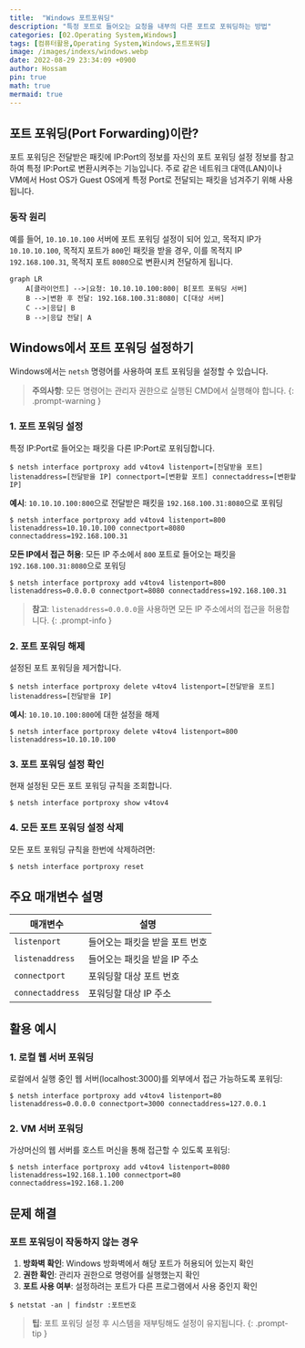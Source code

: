 ```yaml
---
title:  "Windows 포트포워딩"
description: "특정 포트로 들어오는 요청을 내부의 다른 포트로 포워딩하는 방법"
categories: [02.Operating System,Windows]
tags: [컴퓨터활용,Operating System,Windows,포트포워딩]
image: /images/indexs/windows.webp
date: 2022-08-29 23:34:09 +0900
author: Hossam
pin: true
math: true
mermaid: true
---
```


## 포트 포워딩(Port Forwarding)이란?

포트 포워딩은 전달받은 패킷에 IP:Port의 정보를 자신의 포트 포워딩 설정 정보를 참고하여 특정 IP:Port로 변환시켜주는 기능입니다. 주로 같은 네트워크 대역(LAN)이나 VM에서 Host OS가 Guest OS에게 특정 Port로 전달되는 패킷을 넘겨주기 위해 사용됩니다.

### 동작 원리

예를 들어, `10.10.10.100` 서버에 포트 포워딩 설정이 되어 있고, 목적지 IP가 `10.10.10.100`, 목적지 포트가 `800`인 패킷을 받을 경우, 이를 목적지 IP `192.168.100.31`, 목적지 포트 `8080`으로 변환시켜 전달하게 됩니다.

```mermaid
graph LR
    A[클라이언트] -->|요청: 10.10.10.100:800| B[포트 포워딩 서버]
    B -->|변환 후 전달: 192.168.100.31:8080| C[대상 서버]
    C -->|응답| B
    B -->|응답 전달| A
```

## Windows에서 포트 포워딩 설정하기

Windows에서는 `netsh` 명령어를 사용하여 포트 포워딩을 설정할 수 있습니다.

> **주의사항**: 모든 명령어는 관리자 권한으로 실행된 CMD에서 실행해야 합니다.
{: .prompt-warning }

### 1. 포트 포워딩 설정

특정 IP:Port로 들어오는 패킷을 다른 IP:Port로 포워딩합니다.

```shell
$ netsh interface portproxy add v4tov4 listenport=[전달받을 포트] listenaddress=[전달받을 IP] connectport=[변환할 포트] connectaddress=[변환할 IP]
```

**예시**: `10.10.10.100:800`으로 전달받은 패킷을 `192.168.100.31:8080`으로 포워딩
```shell
$ netsh interface portproxy add v4tov4 listenport=800 listenaddress=10.10.10.100 connectport=8080 connectaddress=192.168.100.31
```

**모든 IP에서 접근 허용**: 모든 IP 주소에서 `800` 포트로 들어오는 패킷을 `192.168.100.31:8080`으로 포워딩
```shell
$ netsh interface portproxy add v4tov4 listenport=800 listenaddress=0.0.0.0 connectport=8080 connectaddress=192.168.100.31
```

> **참고**: `listenaddress=0.0.0.0`을 사용하면 모든 IP 주소에서의 접근을 허용합니다.
{: .prompt-info }

### 2. 포트 포워딩 해제

설정된 포트 포워딩을 제거합니다.

```shell
$ netsh interface portproxy delete v4tov4 listenport=[전달받을 포트] listenaddress=[전달받을 IP]
```

**예시**: `10.10.10.100:800`에 대한 설정을 해제
```shell
$ netsh interface portproxy delete v4tov4 listenport=800 listenaddress=10.10.10.100
```

### 3. 포트 포워딩 설정 확인

현재 설정된 모든 포트 포워딩 규칙을 조회합니다.

```shell
$ netsh interface portproxy show v4tov4
```

### 4. 모든 포트 포워딩 설정 삭제

모든 포트 포워딩 규칙을 한번에 삭제하려면:

```shell
$ netsh interface portproxy reset
```

## 주요 매개변수 설명

| 매개변수 | 설명 |
|----------|------|
| `listenport` | 들어오는 패킷을 받을 포트 번호 |
| `listenaddress` | 들어오는 패킷을 받을 IP 주소 |
| `connectport` | 포워딩할 대상 포트 번호 |
| `connectaddress` | 포워딩할 대상 IP 주소 |

## 활용 예시

### 1. 로컬 웹 서버 포워딩

로컬에서 실행 중인 웹 서버(localhost:3000)를 외부에서 접근 가능하도록 포워딩:

```shell
$ netsh interface portproxy add v4tov4 listenport=80 listenaddress=0.0.0.0 connectport=3000 connectaddress=127.0.0.1
```

### 2. VM 서버 포워딩

가상머신의 웹 서버를 호스트 머신을 통해 접근할 수 있도록 포워딩:

```shell
$ netsh interface portproxy add v4tov4 listenport=8080 listenaddress=192.168.1.100 connectport=80 connectaddress=192.168.1.200
```

## 문제 해결

### 포트 포워딩이 작동하지 않는 경우

1. **방화벽 확인**: Windows 방화벽에서 해당 포트가 허용되어 있는지 확인
2. **권한 확인**: 관리자 권한으로 명령어를 실행했는지 확인
3. **포트 사용 여부**: 설정하려는 포트가 다른 프로그램에서 사용 중인지 확인

```shell
$ netstat -an | findstr :포트번호
```

> **팁**: 포트 포워딩 설정 후 시스템을 재부팅해도 설정이 유지됩니다.
{: .prompt-tip }

